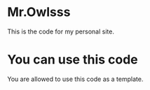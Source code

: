# Mr.Owlsss
This is the code for my personal site.

# You can use this code
You are allowed to use this code as a template.
